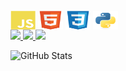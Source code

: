 


<div style="display: inline_block"><br>
  <img align="center" alt="Clarice-Js" height="30" width="40" src="https://raw.githubusercontent.com/devicons/devicon/master/icons/javascript/javascript-plain.svg">
  <img align="center" alt="Clarice-HTML" height="30" width="40" src="https://raw.githubusercontent.com/devicons/devicon/master/icons/html5/html5-original.svg">
  <img align="center" alt="Clarice-CSS" height="30" width="40" src="https://raw.githubusercontent.com/devicons/devicon/master/icons/css3/css3-original.svg">
  <img align="center" alt="Clarice-Python" height="30" width="40" src="https://raw.githubusercontent.com/devicons/devicon/master/icons/python/python-original.svg">
</div>
  



<div id = "badges">
  <a href="https://www.linkedin.com/in/claricesnunes/">
    <img src="https://img.shields.io/badge/LinkedIn-0077B5?style=for-the-badge&logo=linkedin&logoColor=white">
  </a>
  <a href="euclaricenunes@gmail.com">
    <img src="https://img.shields.io/badge/Gmail-D14836?style=for-the-badge&logo=gmail&logoColor=white"
  </a>
   <a href="+5561999449043">
    <img src="https://img.shields.io/badge/WhatsApp-25D366?style=for-the-badge&logo=whatsapp&logoColor=white"
  </a>
</div>


<p>

<img 
      align="left" 
      alt="GitHub Stats" 
      height="200" 
      src="https://github-readme-stats.vercel.app/api/top-langs/?username=claricenunes&theme=tokyonight&layout=compact&custom_title=Tecnologias&langs_count=9" 
  />

</p>

